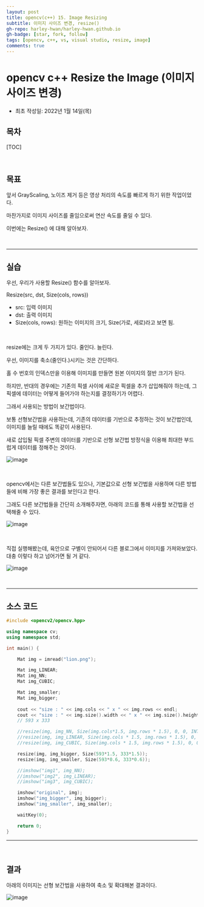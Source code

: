 ```yaml
---
layout: post
title: opencv(c++) 15. Image Resizing
subtitle: 이미지 사이즈 변경, resize()
gh-repo: harley-hwan/harley-hwan.github.io
gh-badge: [star, fork, follow]
tags: [opencv, c++, vs, visual studio, resize, image]
comments: true
---
```


# opencv c++ Resize the Image (이미지 사이즈 변경)

- 최초 작성일: 2022년 1월 14일(목)

## 목차

[TOC]

<br/>

## 목표

앞서 GrayScaling, 노이즈 제거 등은 영상 처리의 속도를 빠르게 하기 위한 작업이었다.

마찬가지로 이미지 사이즈를 줄임으로써 연산 속도를 줄일 수 있다.

이번에는 Resize() 에 대해 알아보자.

<br/>

---

## 실습

우선, 우리가 사용할 Resize() 함수를 알아보자.

Resize(src, dst, Size(cols, rows))
- src: 입력 이미지
- dst: 출력 이미지
- Size(cols, rows): 원하는 이미지의 크기, Size(가로, 세로)라고 보면 됨.

<br/>

resize에는 크게 두 가지가 있다. 줄인다. 늘린다.

우선, 이미지를 축소(줄인다.)시키는 것은 간단하다.

홀 수 번호의 인덱스만을 이용해 이미지를 만들면 원본 이미지의 절반 크기가 된다.

하지만, 반대의 경우에는 기존의 픽셀 사이에 새로운 픽셀을 추가 삽입해줘야 하는데, 그 픽셀에 데이터는 어떻게 들어가야 하는지를 결정하기가 어렵다.

그래서 사용되는 방법이 보간법이다.

보통 선형보간법을 사용하는데, 기존의 데이터를 기반으로 추정하는 것이 보간법인데, 이미지를 늘릴 때에도 똑같이 사용된다.

새로 삽입될 픽셀 주변의 데이터를 기반으로 선형 보간법 방정식을 이용해 최대한 부드럽게 데이터를 정해주는 것이다.

![image](https://user-images.githubusercontent.com/68185569/149436313-dd2a4037-0449-45be-b8de-563eeab67bc8.png)

<br/>

opencv에서는 다른 보간법들도 있으나, 기본값으로 선형 보간법을 사용하며 다른 방법들에 비해 가장 좋은 결과를 보인다고 한다.

그래도 다른 보간법들을 간단히 소개해주자면, 아래의 코드를 통해 사용할 보간법을 선택해줄 수 있다.

![image](https://user-images.githubusercontent.com/68185569/149441793-8f49e191-f1a4-4b0e-a993-2a9506598c29.png)

<br/>

직접 실행해봤는데, 육안으로 구별이 안되어서 다른 블로그에서 이미지를 가져와보았다. 대충 이렇다 하고 넘어가면 될 거 같다.

![image](https://user-images.githubusercontent.com/68185569/149442065-ea4ace2e-eae8-4ae4-8e53-8be097ecfe32.png)

<br/>




---

## 소스 코드

```c++
#include <opencv2/opencv.hpp>

using namespace cv;
using namespace std;

int main() {

	Mat img = imread("lion.png");

	Mat img_LINEAR;
	Mat img_NN;
	Mat img_CUBIC;

	Mat img_smaller;
	Mat img_bigger;
	
	cout << "size : " << img.cols << " x " << img.rows << endl;
	cout << "size : " << img.size().width << " x " << img.size().height << endl;
	// 593 x 333

	//resize(img, img_NN, Size(img.cols*1.5, img.rows * 1.5), 0, 0, INTER_NEAREST);		// 인접 보간 == 0
	//resize(img, img_LINEAR, Size(img.cols * 1.5, img.rows * 1.5), 0, 0, INTER_LINEAR);	// 선형 보간(default) == 1
	//resize(img, img_CUBIC, Size(img.cols * 1.5, img.rows * 1.5), 0, 0, INTER_CUBIC);	// 큐빅스플라인 보간 == 2

	resize(img, img_bigger, Size(593*1.5, 333*1.5));
	resize(img, img_smaller, Size(593*0.6, 333*0.6));

	//imshow("img1", img_NN);
	//imshow("img2", img_LINEAR);
	//imshow("img3", img_CUBIC);

	imshow("original", img);
	imshow("img_bigger", img_bigger);
	imshow("img_smaller", img_smaller);

	waitKey(0);

	return 0;
}
```

---

<br/>

## 결과

아래의 이미지는 선형 보간법을 사용하여 축소 및 확대해본 결과이다.

![image](https://user-images.githubusercontent.com/68185569/149434142-9e396c41-6ee8-4bab-ac68-07a8a1c85014.png)

